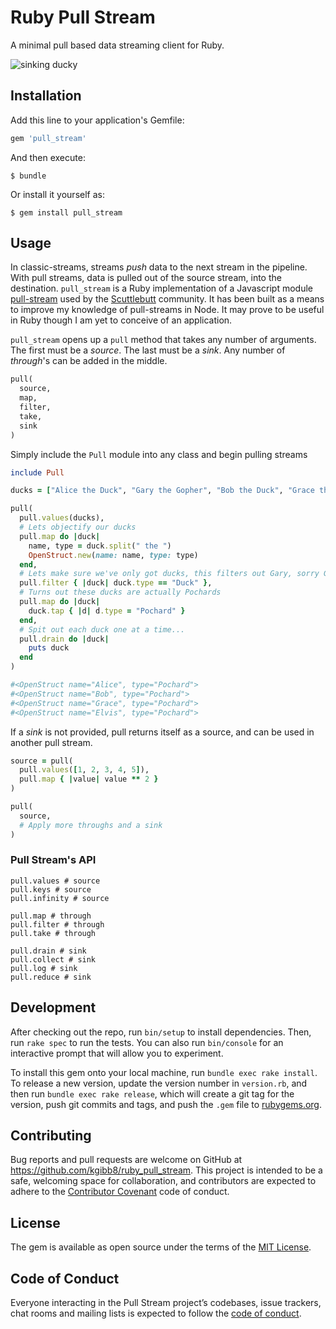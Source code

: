 # Ruby Pull Stream

A minimal pull based data streaming client for Ruby.

![sinking ducky](https://media.giphy.com/media/WV61B73quTNW8/giphy.gif)


## Installation

Add this line to your application's Gemfile:

```ruby
gem 'pull_stream'
```

And then execute:

    $ bundle

Or install it yourself as:

    $ gem install pull_stream

## Usage

In classic-streams, streams _push_ data to the next stream in the pipeline. With pull streams, data is pulled out of the source stream, into the destination. `pull_stream` is a Ruby implementation of a Javascript module [pull-stream](https://github.com/pull-stream/pull-stream) used by the [Scuttlebutt](http://scuttlebutt.nz/) community. It has been built as a means to improve my knowledge of pull-streams in Node. It may prove to be useful in Ruby though I am yet to conceive of an application.

`pull_stream` opens up a `pull` method that takes any number of arguments. The first must be a _source_. The last must be a _sink_. Any number of _through_'s can be added in the middle.

```ruby
pull(
  source,
  map,
  filter,
  take,
  sink
)
```

Simply include the `Pull` module into any class and begin pulling streams

```ruby
include Pull

ducks = ["Alice the Duck", "Gary the Gopher", "Bob the Duck", "Grace the Duck", "Elvis the Duck"]

pull(
  pull.values(ducks),
  # Lets objectify our ducks
  pull.map do |duck|
    name, type = duck.split(" the ")
    OpenStruct.new(name: name, type: type)
  end,
  # Lets make sure we've only got ducks, this filters out Gary, sorry Gary
  pull.filter { |duck| duck.type == "Duck" },
  # Turns out these ducks are actually Pochards
  pull.map do |duck|
    duck.tap { |d| d.type = "Pochard" }
  end,
  # Spit out each duck one at a time...
  pull.drain do |duck|
    puts duck
  end
)

#<OpenStruct name="Alice", type="Pochard">
#<OpenStruct name="Bob", type="Pochard">
#<OpenStruct name="Grace", type="Pochard">
#<OpenStruct name="Elvis", type="Pochard">
```

If a _sink_ is not provided, pull returns itself as a source, and can be used in another pull stream.

```ruby
source = pull(
  pull.values([1, 2, 3, 4, 5]),
  pull.map { |value| value ** 2 }
)

pull(
  source,
  # Apply more throughs and a sink
)
```

### Pull Stream's API

```
pull.values # source
pull.keys # source
pull.infinity # source

pull.map # through
pull.filter # through
pull.take # through

pull.drain # sink
pull.collect # sink
pull.log # sink
pull.reduce # sink
```


## Development

After checking out the repo, run `bin/setup` to install dependencies. Then, run `rake spec` to run the tests. You can also run `bin/console` for an interactive prompt that will allow you to experiment.

To install this gem onto your local machine, run `bundle exec rake install`. To release a new version, update the version number in `version.rb`, and then run `bundle exec rake release`, which will create a git tag for the version, push git commits and tags, and push the `.gem` file to [rubygems.org](https://rubygems.org).

## Contributing

Bug reports and pull requests are welcome on GitHub at https://github.com/kgibb8/ruby_pull_stream. This project is intended to be a safe, welcoming space for collaboration, and contributors are expected to adhere to the [Contributor Covenant](http://contributor-covenant.org) code of conduct.

## License

The gem is available as open source under the terms of the [MIT License](http://opensource.org/licenses/MIT).

## Code of Conduct

Everyone interacting in the Pull Stream project’s codebases, issue trackers, chat rooms and mailing lists is expected to follow the [code of conduct](https://github.com/[USERNAME]/pull/blob/master/CODE_OF_CONDUCT.md).
